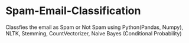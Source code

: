 # Spam-Email-Classification
Classfies the email as Spam or Not Spam using Python(Pandas, Numpy), NLTK, Stemming, CountVectorizer, Naive Bayes (Conditional Probability)
